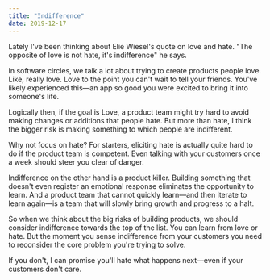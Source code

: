 ```yaml
---
title: "Indifference"
date: 2019-12-17
---
```


Lately I've been thinking about Elie Wiesel's quote on love and hate. "The opposite of love is not hate, it's indifference" he says. 

In software circles, we talk a lot about trying to create products people love. Like, really love. Love to the point you can't wait to tell your friends. You've likely experienced this—an app so good you were excited to bring it into someone's life. 

Logically then, if the goal is Love, a product team might try hard to avoid making changes or additions that people hate. But more than hate, I think the bigger risk is making something to which people are indifferent. 

Why not focus on hate? For starters, eliciting hate is actually quite hard to do if the product team is competent. Even talking with your customers once a week should steer you clear of danger. 

Indifference on the other hand is a product killer. Building something that doesn't even register an emotional response eliminates the opportunity to learn. And a product team that cannot quickly learn—and then iterate to learn again—is a team that will slowly bring growth and progress to a halt. 

So when we think about the big risks of building products, we should consider indifference towards the top of the list. You can learn from love or hate. But the moment you sense indifference from your customers you need to reconsider the core problem you're trying to solve. 

If you don't, I can promise you'll hate what happens next—even if your customers don't care. 
